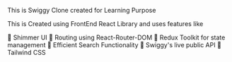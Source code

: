 This is Swiggy Clone created for Learning Purpose

This is Created using FrontEnd React Library and uses features like 

🚀 Shimmer UI
🚀 Routing using React-Router-DOM
🚀 Redux Toolkit for state management
🚀 Efficient Search Functionality
🚀 Swiggy's live public API
🚀 Tailwind CSS